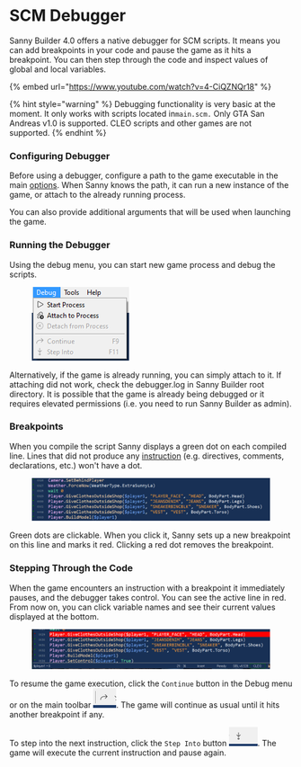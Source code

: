 # SCM Debugger

Sanny Builder 4.0 offers a native debugger for SCM scripts. It means you can add breakpoints in your code and pause the game as it hits a breakpoint. You can then step through the code and inspect values of global and local variables.

{% embed url="https://www.youtube.com/watch?v=4-CiQZNQr18" %}

{% hint style="warning" %}
Debugging functionality is very basic at the moment. It only works with scripts located in`main.scm.` Only GTA San Andreas v1.0 is supported. CLEO scripts and other games are not supported.
{% endhint %}

### Configuring Debugger

Before using a debugger, configure a path to the game executable in the main [options](options/debugger.md). When Sanny knows the path, it can run a new instance of the game, or attach to the already running process.

You can also provide additional arguments that will be used when launching the game.

### Running the Debugger

Using the debug menu, you can start new game process and debug the scripts.&#x20;

<figure><img src="../.gitbook/assets/image (2).png" alt=""><figcaption></figcaption></figure>

Alternatively, if the game is already running, you can simply attach to it. If attaching did not work, check the debugger.log in Sanny Builder root directory. It is possible that the game is already being debugged or it requires elevated permissions (i.e. you need to run Sanny Builder as admin).&#x20;

### Breakpoints

When you compile the script Sanny displays a green dot on each compiled line. Lines that did not produce any [instruction](../language/instructions/) (e.g. directives, comments, declarations, etc.) won't have a dot.

<figure><img src="../.gitbook/assets/image (3).png" alt=""><figcaption></figcaption></figure>

Green dots are clickable. When you click it, Sanny sets up a new breakpoint on this line and marks it red. Clicking a red dot removes the breakpoint.

### Stepping Through the Code

When the game encounters an instruction with a breakpoint it immediately pauses, and the debugger takes control. You can see the active line in red. From now on, you can click variable names and see their current values displayed at the bottom.

<figure><img src="../.gitbook/assets/image (4).png" alt=""><figcaption></figcaption></figure>

To resume the game execution, click the `Continue` button  in the Debug menu or on the main toolbar ![](<../.gitbook/assets/image (7).png>). The game will continue as usual until it hits another breakpoint if any.

To step into the next instruction, click the `Step Into` button ![](<../.gitbook/assets/image (8).png>). The game will execute the current instruction and pause again.
